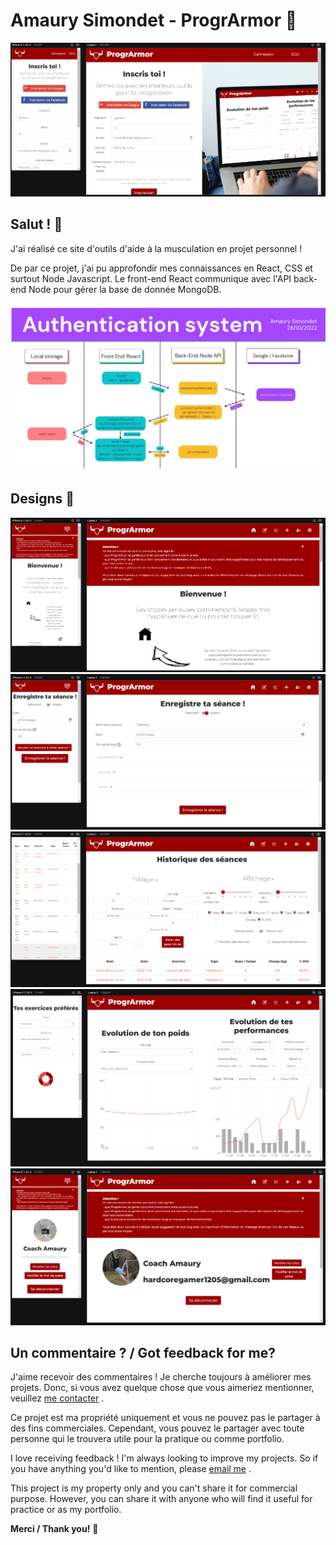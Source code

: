 # Amaury Simondet - ProgrArmor 💪

![Design preview for ProgrArmor](./client/src/images/designs/inscription.png)

## Salut ! 👋

J'ai réalisé ce site d'outils d'aide à la musculation en projet personnel !

De par ce projet, j'ai pu approfondir mes connaissances en React, CSS et surtout Node Javascript.
Le front-end React communique avec l'API back-end Node pour gérer la base de donnée MongoDB.

![Security preview for ProgrArmor](./client/src/images/designs/security.jpg)

## Designs 📸

![Design preview for ProgrArmor](./client/src/images/designs/welcome.png)
![Design preview for ProgrArmor](./client/src/images/designs/session.png)
![Design preview for ProgrArmor](./client/src/images/designs/historique.png)
![Design preview for ProgrArmor](./client/src/images/designs/stats.png)
![Design preview for ProgrArmor](./client/src/images/designs/compte.png)

## Un commentaire ? / Got feedback for me?

J'aime recevoir des commentaires ! Je cherche toujours à améliorer mes projets. Donc, si vous avez quelque chose que vous aimeriez mentionner, veuillez [me contacter](mailto:amaury.simondet@hotmail.com "email") .

Ce projet est ma propriété uniquement et vous ne pouvez pas le partager à des fins commerciales. Cependant, vous pouvez le partager avec toute personne qui le trouvera utile pour la pratique ou comme portfolio.

I love receiving feedback ! I'm always looking to improve my projects. So if you have anything you'd like to mention, please [email me](mailto:amaury.simondet@hotmail.com "email") .

This project is my property only and you can't share it for commercial purpose. However, you can share it with anyone who will find it useful for practice or as my portfolio.

**Merci / Thank you!** 🚀
